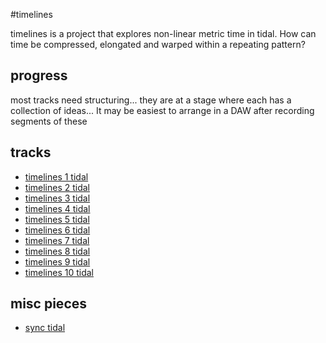 #timelines

timelines is a project that explores non-linear metric time in tidal. How can time be compressed, elongated and warped within a repeating pattern?

## progress
most tracks need structuring... they are at a stage where each has a collection of ideas... It may be easiest to arrange in a DAW after recording segments of these

## tracks
- [timelines 1 tidal](vlocal:timelines-1.tidal)
- [timelines 2 tidal](vlocal:timelines-2.tidal)
- [timelines 3 tidal](vlocal:timelines-3.tidal)
- [timelines 4 tidal](vlocal:timelines-4.tidal)
- [timelines 5 tidal](vlocal:timelines-5.tidal)
- [timelines 6 tidal](vlocal:timelines-6.tidal)
- [timelines 7 tidal](vlocal:timelines-7.tidal)
- [timelines 8 tidal](vlocal:timelines-8.tidal)
- [timelines 9 tidal](vlocal:timelines-9.tidal)
- [timelines 10 tidal](vlocal:timelines-10.tidal)

## misc pieces
- [sync tidal](vlocal:sync.tidal)

